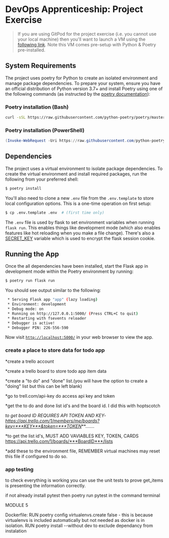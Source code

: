 # DevOps Apprenticeship: Project Exercise

> If you are using GitPod for the project exercise (i.e. you cannot use your local machine) then you'll want to launch a VM using the [following link](https://gitpod.io/#https://github.com/CorndelWithSoftwire/DevOps-Course-Starter). Note this VM comes pre-setup with Python & Poetry pre-installed.

## System Requirements

The project uses poetry for Python to create an isolated environment and manage package dependencies. To prepare your system, ensure you have an official distribution of Python version 3.7+ and install Poetry using one of the following commands (as instructed by the [poetry documentation](https://python-poetry.org/docs/#system-requirements)):

### Poetry installation (Bash)

```bash
curl -sSL https://raw.githubusercontent.com/python-poetry/poetry/master/install-poetry.py | python -
```

### Poetry installation (PowerShell)

```powershell
(Invoke-WebRequest -Uri https://raw.githubusercontent.com/python-poetry/poetry/master/install-poetry.py -UseBasicParsing).Content | python -
```

## Dependencies

The project uses a virtual environment to isolate package dependencies. To create the virtual environment and install required packages, run the following from your preferred shell:

```bash
$ poetry install
```

You'll also need to clone a new `.env` file from the `.env.template` to store local configuration options. This is a one-time operation on first setup:

```bash
$ cp .env.template .env  # (first time only)
```

The `.env` file is used by flask to set environment variables when running `flask run`. This enables things like development mode (which also enables features like hot reloading when you make a file change). There's also a [SECRET_KEY](https://flask.palletsprojects.com/en/1.1.x/config/#SECRET_KEY) variable which is used to encrypt the flask session cookie.

## Running the App

Once the all dependencies have been installed, start the Flask app in development mode within the Poetry environment by running:
```bash
$ poetry run flask run
```

You should see output similar to the following:
```bash
 * Serving Flask app "app" (lazy loading)
 * Environment: development
 * Debug mode: on
 * Running on http://127.0.0.1:5000/ (Press CTRL+C to quit)
 * Restarting with fsevents reloader
 * Debugger is active!
 * Debugger PIN: 226-556-590
```
Now visit [`http://localhost:5000/`](http://localhost:5000/) in your web browser to view the app.

### create a place to store data for todo app

*create a trello account

*create a trello board to store todo app item data

*create a "to do" and "done" list.(you will have the option to create a "doing" list but this can be left blank)

*go to trell.com/api-key do access api key and token

*get the to do and done list id's and the board id. I did this with hoptscotch 

*to get board ID REQUIRES API TOKEN AND KEY- https://api.trello.com/1/members/me/boards?key=***KEY***&token=***TOKEN***.......

*to get the list id's, MUST ADD VAVIABLES KEY, TOKEN, CARDS  https://api.trello.com/1/boards/***BoardID***/lists

*add these to the environment file, REMEMBER virtual machines may reset this file if configured to do so.

### app testing

to check everything is working  you can use the unit tests to prove get_items is presenting the information correctly. 

if not already install pytest then poetry run pytest in the command terminal

MODULE 5

Dockerfile:
RUN poetry config virtualenvs.create false - this is because virtualenvs is included automatically but not needed as docker is in isolation.
RUN poetry install --without dev to exclude dependancy from instalation
